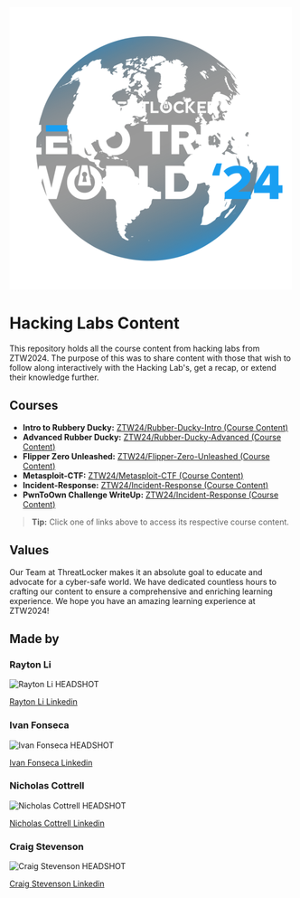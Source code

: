 ![ZTW Logo](Assets/ZTW_Logos_Full_500x500.png)

# Hacking Labs Content

This repository holds all the course content from hacking labs from ZTW2024.
The purpose of this was to share content with those that wish to follow along
interactively with the Hacking Lab's, get a recap, or extend their knowledge further.

## Courses

* **Intro to Rubbery Ducky:** [ZTW24/Rubber-Ducky-Intro (Course Content)](Rubber-Ducky-Intro/README.md)
* **Advanced Rubber Ducky:** [ZTW24/Rubber-Ducky-Advanced (Course Content)](Rubber-Ducky-Advanced/README.md)
* **Flipper Zero Unleashed:** [ZTW24/Flipper-Zero-Unleashed (Course Content)](Flipper-Zero-Unleashed/README.md)
* **Metasploit-CTF:**  [ZTW24/Metasploit-CTF (Course Content)](Metasploit-CTF/README.md)
* **Incident-Response:** [ZTW24/Incident-Response (Course Content)](Incident-Response/README.md)
* **PwnToOwn Challenge WriteUp:** [ZTW24/Incident-Response (Course Content)](/PwnToOwn/ReadMe.md)

> **Tip:** Click one of links above to access its respective course content.

## Values

Our Team at ThreatLocker makes it an absolute goal to educate and advocate for
a cyber-safe world. We have dedicated countless hours to crafting our content
to ensure a comprehensive and enriching learning experience. We hope you have an
amazing learning experience at ZTW2024!

## Made by
### Rayton Li 

![Rayton Li HEADSHOT]()

[Rayton Li Linkedin](https://www.linkedin.com/in/rayton-li/)

### Ivan Fonseca

![Ivan Fonseca HEADSHOT]()

[Ivan Fonseca Linkedin](https://www.linkedin.com/in/ivan-fonseca-64139222b/)

### Nicholas Cottrell

![Nicholas Cottrell HEADSHOT]()

[Nicholas Cottrell Linkedin](https://www.linkedin.com/in/nicholas-cottrell-083564165/)

### Craig Stevenson

![Craig Stevenson HEADSHOT]()

[Craig Stevenson Linkedin](https://www.linkedin.com/in/craig-stevenson-hq/)

